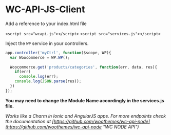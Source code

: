 # WC-API-JS-Client

Add a reference to your index.html file

`<script src="wcapi.js"></script>`
`<script src="services.js"></script>`

Inject the `WP` service in your controllers.

```javascript
app.controller('myCtrl', function($scope, WP){
  var Woocommerce = WP.WP();
  
  Woocommerce.get('products/categories', function(err, data, res){
    if(err)
      console.log(err);
    console.log(JSON.parse(res));
  })
});
```

**You may need to change the Module Name accordingly in the services.js file.**
  
*Works like a Charm in Ionic and AngularJS apps.*
_For more endpoints check the documentation at [https://github.com/woothemes/wc-api-node](https://github.com/woothemes/wc-api-node "WC NODE API")_

